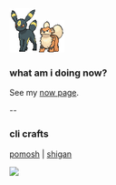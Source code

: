 <div align="">

<img width="48" src="./197.gif" />
<img width="45" src="./58.gif" />

### what am i doing now?
See my [now page](https://blog.jiiyoo.me/note/now).

--
<br />

### cli crafts
[pomosh](https://github.com/rolemadelen/pomosh) | [shigan](https://github.com/rolemadelen/shigan)

<!--
<div>
<h4>Front-End</h4>
  <a href="#"><img alt="JavaScript" src="https://img.shields.io/badge/JavaScript-F7DF1E?style=flat&logo=JavaScript&logoColor=white"></a>
  <a href="#"><img alt="HTML5" src="https://img.shields.io/badge/HTML5-E34F26?logo=HTML5&logoColor=white"></a>
  <a href="#"><img alt="CSS3" src="https://img.shields.io/badge/CSS3-1572B6?logo=CSS3&logoColor=white"></a>
  <a href="#"><img alt="TypeScript" src="https://img.shields.io/badge/TypeScript-3178C6?logo=TypeScript&logoColor=white"></a>
  <img src="https://img.shields.io/badge/SASS-CC6699?style=flat&logo=sass&logoColor=white" />
  <img src="https://img.shields.io/badge/TailwindCSS-06B6D4?style=flat&logo=tailwindcss&logoColor=white" />
</div>
  
  <div>
    <h4>Framework / Library</h4>
  <img alt="React" src="https://img.shields.io/badge/React-61DAFB?logo=React&logoColor=white">
  <img alt="svelte" src="https://img.shields.io/badge/Svelte-f23f00?logo=svelte&logoColor=white">
  <img alt="next.js" src="https://img.shields.io/badge/Next.js-000000?logo=nextdotjs&logoColor=white">
  <img alt="redux" src="https://img.shields.io/badge/Redux-764ABC?logo=redux&logoColor=white">
  <img alt="recoil" src="https://img.shields.io/badge/Recoil-3578e5?logo=recoil&logoColor=white">
  <img alt="vite" src="https://img.shields.io/badge/Vite-646CFF?logo=vite&logoColor=white">
</div>


<div>
  <h4>Back-End</h4>
  <img alt="Node.js" src="https://img.shields.io/badge/Node.js-73b759?logo=nodedotjs&logoColor=white">
  <img alt="Express.js" src="https://img.shields.io/badge/Express-fff?logo=express&logoColor=black">
  <img alt="Ruby" src="https://img.shields.io/badge/Ruby-bc110f?logo=ruby&logoColor=white">
</div>

<div>
  <h4>Database / Hosting</h4>
  <img alt="postgresql" src="https://img.shields.io/badge/PostgreSQL-1e5287?logo=postgresql&logoColor=white">
<img alt="mongodb" src="https://img.shields.io/badge/MongoDB-2c934f?logo=mongodb&logoColor=white">
  <img alt="supabase" src="https://img.shields.io/badge/Supabase-000?logo=supabase&logoColor=1c7d50">
  <img alt="vercel" src="https://img.shields.io/badge/Vercel-000?logo=vercel&logoColor=white">
  <img alt="netlify" src="https://img.shields.io/badge/Netlify-00beab?logo=netlify&logoColor=white">
</div>

</div>

-->
  <img src="https://capsule-render.vercel.app/api?type=waving&color=77b9f6&section=footer&" />
